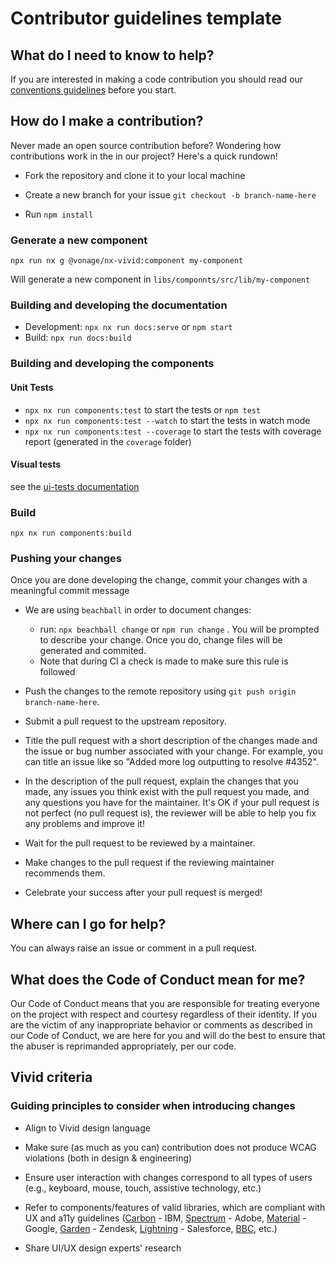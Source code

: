 # Contributor guidelines template

## What do I need to know to help?

If you are interested in making a code contribution you should read our [conventions guidelines](../docs/conventions/readme.md) before you start.

## How do I make a contribution?

Never made an open source contribution before? Wondering how contributions work in the in our project? Here's a quick rundown!

- Fork the repository and clone it to your local machine

- Create a new branch for your issue `git checkout -b branch-name-here`

- Run `npm install`

### Generate a new component

`npx run nx g @vonage/nx-vivid:component my-component`

Will generate a new component in `libs/componnts/src/lib/my-component`

### Building and developing the documentation

- Development: `npx nx run docs:serve` or `npm start`
- Build: `npx run docs:build`

### Building and developing the components

#### Unit Tests

- `npx nx run components:test` to start the tests or `npm test`
- `npx nx run components:test --watch` to start the tests in watch mode
- `npx nx run components:test --coverage` to start the tests with coverage report (generated in the `coverage` folder)

#### Visual tests

  see the [ui-tests documentation](https://github.com/Vonage/vivid-3/blob/main/docs/ui-test/readme.md)

### Build

`npx nx run components:build`

### Pushing your changes

Once you are done developing the change, commit your changes with a meaningful commit message

- We are using `beachball` in order to document changes:
  - run: `npx beachball change` or `npm run change` . You will be prompted to describe your change. Once you do, change files will be generated and commited.
  - Note that during CI a check is made to make sure this rule is followed

- Push the changes to the remote repository using `git push origin branch-name-here`.

- Submit a pull request to the upstream repository.

- Title the pull request with a short description of the changes made and the issue or bug number associated with your change. For example, you can title an issue like so "Added more log outputting to resolve #4352".

- In the description of the pull request, explain the changes that you made, any issues you think exist with the pull request you made, and any questions you have for the maintainer. It's OK if your pull request is not perfect (no pull request is), the reviewer will be able to help you fix any problems and improve it!

- Wait for the pull request to be reviewed by a maintainer.

- Make changes to the pull request if the reviewing maintainer recommends them.

- Celebrate your success after your pull request is merged!

## Where can I go for help?

You can always raise an issue or comment in a pull request.

## What does the Code of Conduct mean for me?

Our Code of Conduct means that you are responsible for treating everyone on the project with respect and courtesy regardless of their identity. If you are the victim of any inappropriate behavior or comments as described in our Code of Conduct, we are here for you and will do the best to ensure that the abuser is reprimanded appropriately, per our code.

## Vivid criteria

### Guiding principles to consider when introducing changes

- Align to Vivid design language

- Make sure (as much as you can) contribution does not produce WCAG violations (both in design & engineering)

- Ensure user interaction with changes correspond to all types of users (e.g., keyboard, mouse, touch, assistive technology, etc.)

- Refer to components/features of valid libraries, which are compliant with UX and a11y guidelines ([Carbon](https://www.carbondesignsystem.com/components/overview/) - IBM, [Spectrum](https://spectrum.adobe.com/) - Adobe, [Material](https://material.io/components?platform=web) - Google, [Garden](https://garden.zendesk.com/) - Zendesk, [Lightning](https://www.lightningdesignsystem.com/) - Salesforce, [BBC](https://www.bbc.co.uk/gel/guidelines/category/design-patterns), etc.)

- Share UI/UX design experts' research
